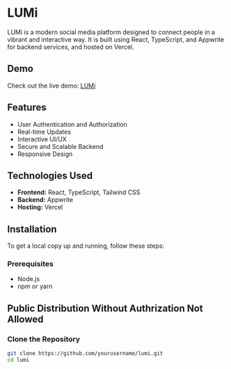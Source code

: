 # LUMi

LUMi is a modern social media platform designed to connect people in a vibrant and interactive way. It is built using React, TypeScript, and Appwrite for backend services, and hosted on Vercel.

## Demo

Check out the live demo: [LUMi](https://lu-mi.vercel.app)

## Features

- User Authentication and Authorization
- Real-time Updates
- Interactive UI/UX
- Secure and Scalable Backend
- Responsive Design

## Technologies Used

- **Frontend:** React, TypeScript, Tailwind CSS
- **Backend:** Appwrite
- **Hosting:** Vercel

## Installation

To get a local copy up and running, follow these steps:

### Prerequisites

- Node.js
- npm or yarn

  
## Public Distribution Without Authrization Not Allowed 

### Clone the Repository

```bash
git clone https://github.com/yourusername/lumi.git
cd lumi
